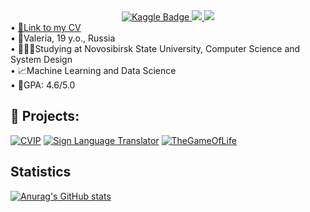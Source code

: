 <div id="badge" align="center"><a href="https://www.kaggle.com/valeriayakovleva"> <img src="https://img.shields.io/badge/Kaggle-blue?style=for-the-badge&amp;logo=kaggle&amp;logoColor=white" alt="Kaggle Badge" /> </a> <a href="https://t.me/melaroozz"> <img src="https://img.shields.io/badge/Telegram-blue?style=for-the-badge&amp;logo=Telegram" /> </a> <a href="mailto:v.yakovleva2@g.nsu.ru"> <img src="https://img.shields.io/badge/email-white?style=for-the-badge&amp;logo=gmail" /> </a></div>
<div id="points" align="left">&bull; <a href="https://drive.google.com/file/d/1H39xPk6hMJ0XPctQkcChPbgOiNj1EgNH/view?usp=sharing">📄Link to my CV</a> <br />&bull; <a>📌Valeria, 19 y.o., Russia</a> <br />&bull; <a>👩🏻‍🎓Studying at Novosibirsk State University, Computer Science and System Design</a> <br />&bull; <a>📈Machine Learning and Data Science</a> <br />&bull; <a>📒GPA: 4.6/5.0&nbsp;</a></div>


## 📁 Projects:

[![CVIP](https://github-readme-stats.vercel.app/api/pin/?username=CV-goes-frr&repo=CVIP&theme=gotham&cache_seconds=2000)](https://github.com/CV-goes-frr/CVIP)
[![Sign Language Translator](https://github-readme-stats.vercel.app/api/pin/?username=melarozz&repo=Sign-language-translator&theme=gotham&cache_seconds=2000)](https://github.com/melarozz/Sign-language-translator)
[![TheGameOfLife](https://github-readme-stats.vercel.app/api/pin/?username=melarozz&repo=TheGameOfLife&theme=gotham&cache_seconds=2000)](https://github.com/melarozz/TheGameOfLife)


## Statistics
[![Anurag's GitHub stats](https://github-readme-stats.vercel.app/api?username=melarozz&theme=dark&rank_icon=percentile&hide_title=true)](https://github.com/anuraghazra/github-readme-stats)

